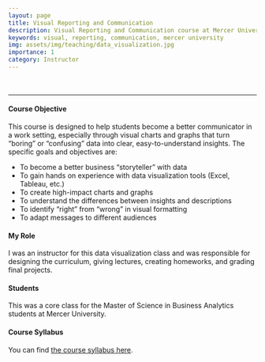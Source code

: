 ```yaml
---
layout: page
title: Visual Reporting and Communication
description: Visual Reporting and Communication course at Mercer University
keywords: visual, reporting, communication, mercer university
img: assets/img/teaching/data_visualization.jpg
importance: 1
category: Instructor
---
```


<hr style="margin-top: 3rem"/>

#### Course Objective

This course is designed to help students become a better communicator in a work setting, especially through visual charts and graphs that turn “boring” or “confusing” data into clear, easy-to-understand insights. The specific goals and objectives are:

- To become a better business “storyteller” with data
- To gain hands on experience with data visualization tools (Excel, Tableau, etc.)
- To create high-impact charts and graphs
- To understand the differences between insights and descriptions
- To identify “right” from “wrong” in visual formatting
- To adapt messages to different audiences

#### My Role

I was an instructor for this data visualization class and was responsible for designing the curriculum, giving lectures, creating homeworks, and grading final projects.

#### Students

This was a core class for the Master of Science in Business Analytics students at Mercer University.

#### Course Syllabus

You can find <a href="{{ 'teaching/BA631_Fall 2020_Syllabus.pdf' | prepend: 'assets/pdf/' | relative_url }}" target="_blank" rel="noopener noreferrer">the course syllabus here</a>.
